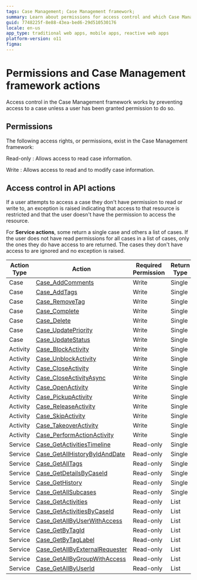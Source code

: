 ```yaml
---
tags: Case Management; Case Management framework;
summary: Learn about permissions for access control and which Case Management framework actions check for these permissions.
guid: 7748225f-8e88-43ea-bed6-29d510530176
locale: en-us
app_type: traditional web apps, mobile apps, reactive web apps
platform-version: o11
figma:
---
```


# Permissions and Case Management framework actions

Access control in the Case Management framework works by preventing access to a case unless a user has been granted permission to do so.

## Permissions

The following access rights, or permissions, exist in the Case Management framework:

Read-only
:   Allows access to read case information.

Write
:   Allows access to read and to modify case information.

## Access control in API actions

If a user attempts to access a case they don't have permission to read or write to, an exception is raised indicating that access to that resource is restricted and that the user doesn't have the permission to access the resource.
 
For **Service actions**, some return a single case and others a list of cases. If the user does not have read permissions for all cases in a list of cases, only the ones they do have access to are returned. The cases they don't have access to are ignored and no exception is raised.

| Action Type | Action | Required Permission | Return Type |
|---|---|---|---|
| Case | [Case_AddComments](../ref/auto/CaseServices_API.final.md#Case_AddComments) | Write | Single |
| Case | [Case_AddTags](../ref/auto/CaseServices_API.final.md#Case_AddTags) | Write | Single |
| Case | [Case_RemoveTag](../ref/auto/CaseServices_API.final.md#Case_RemoveTag) | Write | Single | 
| Case | [Case_Complete](../ref/auto/CaseServices_API.final.md#Case_Complete) | Write | Single |
| Case | [Case_Delete](../ref/auto/CaseServices_API.final.md#Case_Delete) | Write | Single |
| Case | [Case_UpdatePriority](../ref/auto/CaseServices_API.final.md#Case_UpdatePriority) | Write | Single |
| Case | [Case_UpdateStatus](../ref/auto/CaseServices_API.final.md#Case_UpdateStatus) | Write | Single |
| Activity | [Case_BlockActivity](../ref/auto/CaseServices_API.final.md#Case_BlockActivity) | Write | Single |
| Activity | [Case_UnblockActivity](../ref/auto/CaseServices_API.final.md#Case_UnblockActivity) | Write | Single |
| Activity | [Case_CloseActivity](../ref/auto/CaseServices_API.final.md#Case_CloseActivity) | Write | Single |
| Activity | [Case_CloseActivityAsync](../ref/auto/CaseServices_API.final.md#Case_CloseActivityAsync) | Write | Single |
| Activity | [Case_OpenActivity](../ref/auto/CaseServices_API.final.md#Case_OpenActivity) | Write | Single |
| Activity | [Case_PickupActivity](../ref/auto/CaseServices_API.final.md#Case_PickupActivity) | Write | Single |
| Activity | [Case_ReleaseActivity](../ref/auto/CaseServices_API.final.md#Case_ReleaseActivity) | Write | Single |
| Activity | [Case_SkipActivity](../ref/auto/CaseServices_API.final.md#Case_SkipActivity) | Write | Single |
| Activity | [Case_TakeoverActivity](../ref/auto/CaseServices_API.final.md#Case_TakeoverActivity) | Write | Single |
| Activity | [Case_PerformActionActivity](../ref/auto/CaseServices_API.final.md#Case_PerformActionActivity) | Write | Single |
| Service | [Case_GetActivitiesTimeline](../ref/auto/CaseServices_API.final.md#Case_GetActivitiesTimeline) | Read-only | Single |
| Service | [Case_GetAllHistoryByIdAndDate](../ref/auto/CaseServices_API.final.md#Case_GetAllHistoryByIdAndDate) | Read-only | Single |
| Service | [Case_GetAllTags](../ref/auto/CaseServices_API.final.md#Case_GetAllTags) | Read-only | Single |
| Service | [Case_GetDetailsByCaseId](../ref/auto/CaseServices_API.final.md#Case_GetDetailsByCaseId) | Read-only | Single |
| Service | [Case_GetHistory](../ref/auto/CaseServices_API.final.md#Case_GetHistory) | Read-only | Single |
| Service | [Case_GetAllSubcases](../ref/auto/CaseServices_API.final.md#Case_GetAllSubcases) | Read-only | Single |
| Service | [Case_GetActivities](../ref/auto/CaseServices_API.final.md#Case_GetActivities) | Read-only | List |
| Service | [Case_GetActivitiesByCaseId](../ref/auto/CaseServices_API.final.md#Case_GetActivitiesByCaseId) | Read-only | List |
| Service | [Case_GetAllByUserWithAccess](../ref/auto/CaseServices_API.final.md#Case_GetAllByUserWithAccess) | Read-only | List |
| Service | [Case_GetByTagId](../ref/auto/CaseServices_API.final.md#Case_GetByTagId) | Read-only | List |
| Service | [Case_GetByTagLabel](../ref/auto/CaseServices_API.final.md#Case_GetByTagLabel) | Read-only | List |
| Service | [Case_GetAllByExternalRequester](../ref/auto/CaseServices_API.final.md#Case_GetAllByExternalRequester) | Read-only | List |
| Service | [Case_GetAllByGroupWithAccess](../ref/auto/CaseServices_API.final.md#Case_GetAllByGroupWithAccess) | Read-only | List |
| Service | [Case_GetAllByUserId](../ref/auto/CaseServices_API.final.md#Case_GetAllByUserId) | Read-only | List |
